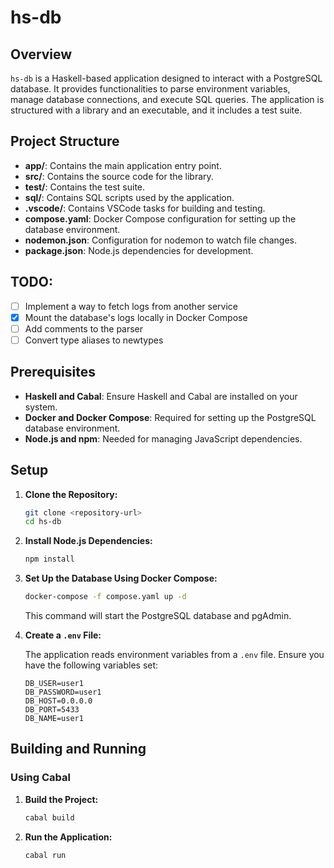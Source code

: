 # hs-db

## Overview

`hs-db` is a Haskell-based application designed to interact with a PostgreSQL database. It provides functionalities to parse environment variables, manage database connections, and execute SQL queries. The application is structured with a library and an executable, and it includes a test suite.

## Project Structure

- **app/**: Contains the main application entry point.
- **src/**: Contains the source code for the library.
- **test/**: Contains the test suite.
- **sql/**: Contains SQL scripts used by the application.
- **.vscode/**: Contains VSCode tasks for building and testing.
- **compose.yaml**: Docker Compose configuration for setting up the database environment.
- **nodemon.json**: Configuration for nodemon to watch file changes.
- **package.json**: Node.js dependencies for development.

## TODO:

- [ ] Implement a way to fetch logs from another service
- [x] Mount the database's logs locally in Docker Compose
- [ ] Add comments to the parser
- [ ] Convert type aliases to newtypes

## Prerequisites

- **Haskell and Cabal**: Ensure Haskell and Cabal are installed on your system.
- **Docker and Docker Compose**: Required for setting up the PostgreSQL database environment.
- **Node.js and npm**: Needed for managing JavaScript dependencies.

## Setup

1. **Clone the Repository:**

   ```bash
   git clone <repository-url>
   cd hs-db
   ```

2. **Install Node.js Dependencies:**

   ```bash
   npm install
   ```

3. **Set Up the Database Using Docker Compose:**

   ```bash
   docker-compose -f compose.yaml up -d
   ```

   This command will start the PostgreSQL database and pgAdmin.

4. **Create a `.env` File:**

   The application reads environment variables from a `.env` file. Ensure you have the following variables set:

   ```
   DB_USER=user1
   DB_PASSWORD=user1
   DB_HOST=0.0.0.0
   DB_PORT=5433
   DB_NAME=user1
   ```

## Building and Running

### Using Cabal

1. **Build the Project:**

   ```bash
   cabal build
   ```

2. **Run the Application:**

   ```bash
   cabal run
   ```

